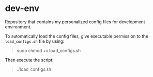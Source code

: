 # dev-env
Repository that contains my personalized config files for development environment.

To automatically load the config files, give executable permission to the `load_configs.sh` file by using:

> sudo chmod +x load_configs.sh

Then execute the script:

> ./load_configs.sh